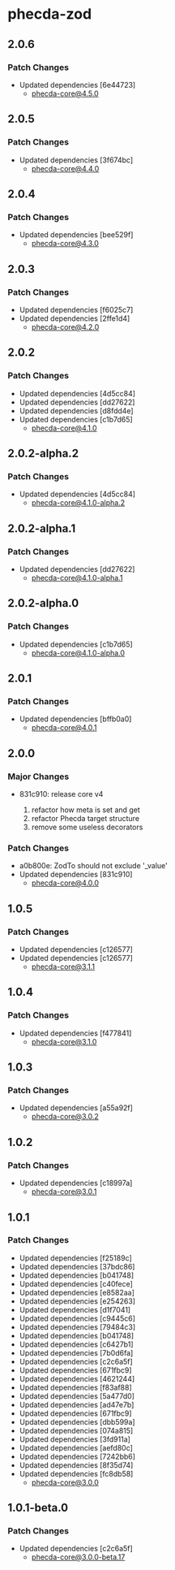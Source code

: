 # phecda-zod

## 2.0.6

### Patch Changes

- Updated dependencies [6e44723]
  - phecda-core@4.5.0

## 2.0.5

### Patch Changes

- Updated dependencies [3f674bc]
  - phecda-core@4.4.0

## 2.0.4

### Patch Changes

- Updated dependencies [bee529f]
  - phecda-core@4.3.0

## 2.0.3

### Patch Changes

- Updated dependencies [f6025c7]
- Updated dependencies [2ffe1d4]
  - phecda-core@4.2.0

## 2.0.2

### Patch Changes

- Updated dependencies [4d5cc84]
- Updated dependencies [dd27622]
- Updated dependencies [d8fdd4e]
- Updated dependencies [c1b7d65]
  - phecda-core@4.1.0

## 2.0.2-alpha.2

### Patch Changes

- Updated dependencies [4d5cc84]
  - phecda-core@4.1.0-alpha.2

## 2.0.2-alpha.1

### Patch Changes

- Updated dependencies [dd27622]
  - phecda-core@4.1.0-alpha.1

## 2.0.2-alpha.0

### Patch Changes

- Updated dependencies [c1b7d65]
  - phecda-core@4.1.0-alpha.0

## 2.0.1

### Patch Changes

- Updated dependencies [bffb0a0]
  - phecda-core@4.0.1

## 2.0.0

### Major Changes

- 831c910: release core v4

  1. refactor how meta is set and get
  2. refactor Phecda target structure
  3. remove some useless decorators

### Patch Changes

- a0b800e: ZodTo should not exclude '\_value'
- Updated dependencies [831c910]
  - phecda-core@4.0.0

## 1.0.5

### Patch Changes

- Updated dependencies [c126577]
- Updated dependencies [c126577]
  - phecda-core@3.1.1

## 1.0.4

### Patch Changes

- Updated dependencies [f477841]
  - phecda-core@3.1.0

## 1.0.3

### Patch Changes

- Updated dependencies [a55a92f]
  - phecda-core@3.0.2

## 1.0.2

### Patch Changes

- Updated dependencies [c18997a]
  - phecda-core@3.0.1

## 1.0.1

### Patch Changes

- Updated dependencies [f25189c]
- Updated dependencies [37bdc86]
- Updated dependencies [b041748]
- Updated dependencies [c40fece]
- Updated dependencies [e8582aa]
- Updated dependencies [e254263]
- Updated dependencies [d1f7041]
- Updated dependencies [c9445c6]
- Updated dependencies [79484c3]
- Updated dependencies [b041748]
- Updated dependencies [c6427b1]
- Updated dependencies [7b0d6fa]
- Updated dependencies [c2c6a5f]
- Updated dependencies [671fbc9]
- Updated dependencies [4621244]
- Updated dependencies [f83af88]
- Updated dependencies [5a477d0]
- Updated dependencies [ad47e7b]
- Updated dependencies [671fbc9]
- Updated dependencies [dbb599a]
- Updated dependencies [074a815]
- Updated dependencies [3fd911a]
- Updated dependencies [aefd80c]
- Updated dependencies [7242bb6]
- Updated dependencies [8f35d74]
- Updated dependencies [fc8db58]
  - phecda-core@3.0.0

## 1.0.1-beta.0

### Patch Changes

- Updated dependencies [c2c6a5f]
  - phecda-core@3.0.0-beta.17
